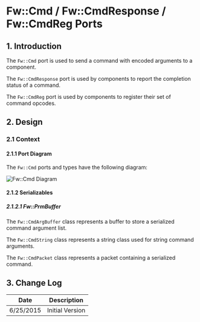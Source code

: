 # Fw::Cmd / Fw::CmdResponse / Fw::CmdReg Ports

## 1. Introduction

The `Fw::Cmd` port is used to send a command with encoded arguments to a component.

The `Fw::CmdResponse` port is used by components to report the completion status of a command.

The `Fw::CmdReg` port is used by components to register their set of command opcodes.

## 2. Design

### 2.1 Context

#### 2.1.1 Port Diagram

The `Fw::Cmd` ports and types have the following diagram:

![`Fw::Cmd` Diagram](img/CmdBDD.jpg "Fw::Cmd")

#### 2.1.2 Serializables

##### 2.1.2.1 Fw::PrmBuffer

The `Fw::CmdArgBuffer` class represents a buffer to store a serialized command argument list.

The `Fw::CmdString` class represents a string class used for string command arguments.

The `Fw::CmdPacket` class represents a packet containing a serialized command.


## 3. Change Log

Date | Description
---- | -----------
6/25/2015 |  Initial Version



